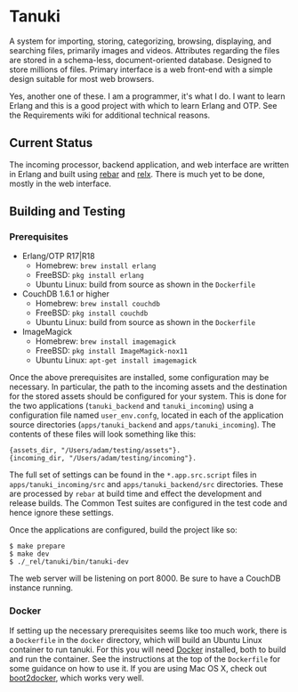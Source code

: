 # Tanuki

A system for importing, storing, categorizing, browsing, displaying, and searching files, primarily images and videos. Attributes regarding the files are stored in a schema-less, document-oriented database. Designed to store millions of files. Primary interface is a web front-end with a simple design suitable for most web browsers.

Yes, another one of these. I am a programmer, it's what I do. I want to learn Erlang and this is a good project with which to learn Erlang and OTP. See the Requirements wiki for additional technical reasons.

## Current Status

The incoming processor, backend application, and web interface are written in Erlang and built using [rebar](https://github.com/rebar/rebar/) and [relx](https://github.com/erlware/relx). There is much yet to be done, mostly in the web interface.

## Building and Testing

### Prerequisites

* Erlang/OTP R17|R18
    - Homebrew: `brew install erlang`
    - FreeBSD: `pkg install erlang`
    - Ubuntu Linux: build from source as shown in the `Dockerfile`
* CouchDB 1.6.1 or higher
    - Homebrew: `brew install couchdb`
    - FreeBSD: `pkg install couchdb`
    - Ubuntu Linux: build from source as shown in the `Dockerfile`
* ImageMagick
    - Homebrew: `brew install imagemagick`
    - FreeBSD: `pkg install ImageMagick-nox11`
    - Ubuntu Linux: `apt-get install imagemagick`

Once the above prerequisites are installed, some configuration may be necessary. In particular, the path to the incoming assets and the destination for the stored assets should be configured for your system. This is done for the two applications (`tanuki_backend` and `tanuki_incoming`) using a configuration file named `user_env.confg`, located in each of the application source directories (`apps/tanuki_backend` and `apps/tanuki_incoming`). The contents of these files will look something like this:

```
{assets_dir, "/Users/adam/testing/assets"}.
{incoming_dir, "/Users/adam/testing/incoming"}.
```

The full set of settings can be found in the `*.app.src.script` files in `apps/tanuki_incoming/src` and `apps/tanuki_backend/src` directories. These are processed by `rebar` at build time and effect the development and release builds. The Common Test suites are configured in the test code and hence ignore these settings.

Once the applications are configured, build the project like so:

```
$ make prepare
$ make dev
$ ./_rel/tanuki/bin/tanuki-dev
```

The web server will be listening on port 8000. Be sure to have a CouchDB instance running.

### Docker

If setting up the necessary prerequisites seems like too much work, there is a `Dockerfile` in the `docker` directory, which will build an Ubuntu Linux container to run tanuki. For this you will need [Docker](https://www.docker.com) installed, both to build and run the container. See the instructions at the top of the `Dockerfile` for some guidance on how to use it. If you are using Mac OS X, check out [boot2docker](http://boot2docker.io), which works very well.
